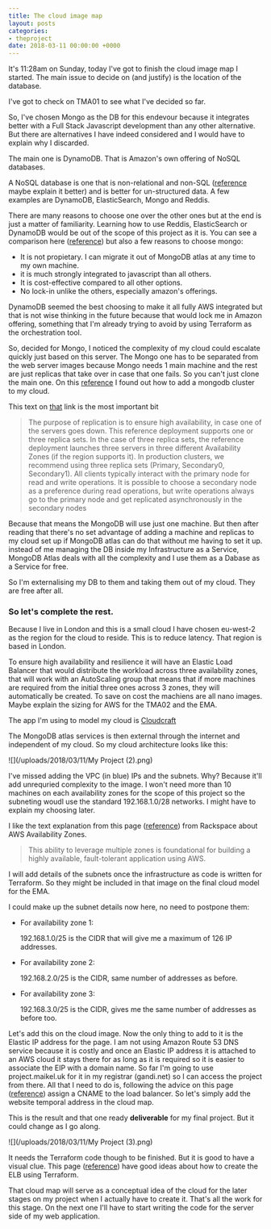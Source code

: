 ```yaml
---
title: The cloud image map
layout: posts
categories:
- theproject
date: 2018-03-11 00:00:00 +0000
---
```

It's 11:28am on Sunday, today I've got to finish the cloud image map I started. The main issue to decide on (and justify) is the location of the database.

I've got to check on TMA01 to see what I've decided so far.

So, I've chosen Mongo as the DB for this endevour because it integrates better with a Full Stack Javascript development than any other alternative. But there are alternatives I have indeed considered and I would have to explain why I discarded.

The main one is DynamoDB. That is Amazon's own offering of NoSQL databases.

A NoSQL database is one that is non-relational and non-SQL ([reference](https://goo.gl/X16ZC1) maybe explain it better) and is better for un-structured data. A few examples are DynamoDB, ElasticSearch, Mongo and Reddis.

There are many reasons to choose one over the other ones but at the end is just a matter of familiarity. Learning how to use Reddis, ElasticSearch or DynamoDB would be out of the scope of this project as it is. You can see a comparison here ([reference](https://db-engines.com/en/system/ElasticSearch%3BMongoDB%3BRedis)) but also a few reasons to choose mongo:

* It is not propietary. I can migrate it out of MongoDB atlas at any time to my own machine.
* it is much strongly integrated to javascript than all others.
* It is cost-effective compared to all other options.
* No lock-in unlike the others, especially amazon's offerings.

DynamoDB seemed the best choosing to make it all fully AWS integrated but that is not wise thinking in the future because that would lock me in Amazon offering, something that I'm already trying to avoid by using Terraform as the orchestration tool.

So, decided for Mongo, I noticed the complexity of my cloud could escalate quickly just based on this server. The Mongo one has to be separated from the web server images because Mongo needs 1 main machine and the rest are just replicas that take over in case that one fails. So you can't just clone the main one. On this [reference](https://aws.amazon.com/blogs/aws/mongodb-on-the-aws-cloud-new-quick-start-reference-deployment/) I found out how to add a mongodb cluster to my cloud.

This text on [that](https://s3.amazonaws.com/quickstart-reference/mongodb/latest/doc/MongoDB_on_the_AWS_Cloud.pdf) link is the most important bit

> The purpose of replication is to ensure high availability, in case one of the servers goes down. This reference deployment supports one or three replica sets. In the case of three replica sets, the reference deployment launches three servers in three different Availability Zones (if the region supports it). In production clusters, we recommend using three replica sets (Primary, Secondary0, Secondary1). All clients typically interact with the primary node for read and write operations. It is possible to choose a secondary node as a preference during read operations, but write operations always go to the primary node and get replicated asynchronously in the secondary nodes

Because that means the MongoDB will use just one machine. But then after reading that there's no set advantage of adding a machine and replicas to my cloud set up if MongoDB atlas can do that without me having to set it up. instead of me managing the DB inside my Infrastructure as a Service, MongoDB Atlas deals with all the complexity and I use them as a Dabase as a Service for free.

So I'm externalising my DB to them and taking them out of my cloud. They are free after all.

### So let's complete the rest.

Because I live in London and this is a small cloud I have chosen eu-west-2 as the region for the cloud to reside. This is to reduce latency. That region is based in London.

To ensure high availability and resilience it will have an Elastic Load Balancer that would distribute the workload across three availability zones, that will work with an AutoScaling group that means that if more machines are required from the initial three ones across 3 zones, they will automatically be created. To save on cost the machiens are all nano images. Maybe explain the sizing for AWS for the TMA02 and the EMA.

The app I'm using to model my cloud is [Cloudcraft](https://cloudcraft.co/app)

The MongoDB atlas services is then external through the internet and independent of my cloud. So my cloud architecture looks like this:

![](/uploads/2018/03/11/My Project (2).png)

I've missed adding the VPC (in blue) IPs and the subnets. Why? Because it'll add unrequried complexity to the image. I won't need more than 10 machines on each availability zones for the scope of this project so the subneting woudl use the standard 192.168.1.0/28 networks. I might have to explain my choosing later.

I like the text explanation from this page ([reference]()) from Rackspace about AWS Availability Zones.

> This ability to leverage multiple zones is foundational for building a highly available, fault-tolerant application using AWS.

I will add details of the subnets once the infrastructure as code is written for Terraform. So they might be included in that image on the final cloud model for the EMA. 

I could make up the subnet details now here, no need to postpone them:

* For availability zone 1:

  192\.168.1.0/25 is the CIDR that will give me a maximum of 126 IP addresses. 
* For availability zone 2:

  192\.168.2.0/25 is the CIDR, same number of addresses as before. 
* For availability zone 3:

  192\.168.3.0/25 is the CIDR, gives me the same number of addresses as before too. 

Let's add this on the cloud image. Now the only thing to add to it is the Elastic IP address for the page. I am not using Amazon Route 53 DNS service because it is costly and once an Elastic IP address it is attached to an AWS cloud it stays there for as long as it is required so it is easier to associate the EIP with a domain name. So far I'm going to use project.maikel.uk for it in my registrar (gandi.net) so I can access the project from there. All that I need to do is, following the advice on this page ([reference](https://stackoverflow.com/questions/35313134/assigning-static-ip-address-to-aws-load-balancer)) assign a CNAME to the load balancer. So let's simply add the website temporal address in the cloud map. 

This is the result and that one ready **deliverable** for my final project. But it could change as I go along. 

![](/uploads/2018/03/11/My Project (3).png)

It needs the Terraform code though to be finished. But it is good to have a visual clue. This page ([reference](https://www.terraform.io/docs/providers/aws/r/elb.html)) have good ideas about how to create the ELB using Terraform. 

That cloud map will serve as a conceptual idea of the cloud for the later stages on my project when I actually have to create it. That's all the work for this stage. On the next one I'll have to start writing the code for the server side of my web application. 